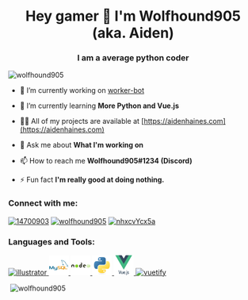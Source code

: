 <h1 align="center">Hey gamer 👋 I'm Wolfhound905 (aka. Aiden)</h1>
<h3 align="center">I am a average python coder</h3>

<p align="left"> <img src="https://komarev.com/ghpvc/?username=wolfhound905&label=Profile%20views&color=0e75b6&style=flat" alt="wolfhound905" /> </p>

- 🔭 I’m currently working on [worker-bot](https://aidenhaines.com/worker-bot)

- 🌱 I’m currently learning **More Python and Vue.js**

- 👨‍💻 All of my projects are available at [https://aidenhaines.com](https://aidenhaines.com)

- 💬 Ask me about **What I'm working on**

- 📫 How to reach me **Wolfhound905#1234 (Discord)**

- ⚡ Fun fact **I'm really good at doing nothing.**

<h3 align="left">Connect with me:</h3>
<p align="left">
<a href="https://stackoverflow.com/users/14700903" target="blank"><img align="center" src="https://raw.githubusercontent.com/rahuldkjain/github-profile-readme-generator/master/src/images/icons/Social/stack-overflow.svg" alt="14700903" height="30" width="40" /></a>
<a href="https://www.youtube.com/c/wolfhound905" target="blank"><img align="center" src="https://raw.githubusercontent.com/rahuldkjain/github-profile-readme-generator/master/src/images/icons/Social/youtube.svg" alt="wolfhound905" height="30" width="40" /></a>
<a href="https://discord.gg/nhxcvYcx5a" target="blank"><img align="center" src="https://raw.githubusercontent.com/rahuldkjain/github-profile-readme-generator/master/src/images/icons/Social/discord.svg" alt="nhxcvYcx5a" height="30" width="40" /></a>
</p>

<h3 align="left">Languages and Tools:</h3>
<p align="left"> <a href="https://www.adobe.com/in/products/illustrator.html" target="_blank"> <img src="https://www.vectorlogo.zone/logos/adobe_illustrator/adobe_illustrator-icon.svg" alt="illustrator" width="40" height="40"/> </a> <a href="https://www.mysql.com/" target="_blank"> <img src="https://raw.githubusercontent.com/devicons/devicon/master/icons/mysql/mysql-original-wordmark.svg" alt="mysql" width="40" height="40"/> </a> <a href="https://nodejs.org" target="_blank"> <img src="https://raw.githubusercontent.com/devicons/devicon/master/icons/nodejs/nodejs-original-wordmark.svg" alt="nodejs" width="40" height="40"/> </a> <a href="https://www.python.org" target="_blank"> <img src="https://raw.githubusercontent.com/devicons/devicon/master/icons/python/python-original.svg" alt="python" width="40" height="40"/> </a> <a href="https://vuejs.org/" target="_blank"> <img src="https://raw.githubusercontent.com/devicons/devicon/master/icons/vuejs/vuejs-original-wordmark.svg" alt="vuejs" width="40" height="40"/> </a> <a href="https://vuetifyjs.com/en/" target="_blank"> <img src="https://bestofjs.org/logos/vuetify.svg" alt="vuetify" width="40" height="40"/> </a> </p>

<p>&nbsp;<img align="center" src="https://github-readme-stats.vercel.app/api?username=wolfhound905&show_icons=true&locale=en" alt="wolfhound905" /></p>

